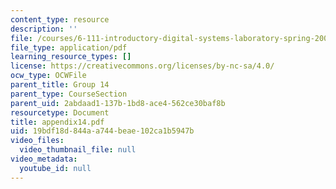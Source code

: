 ```yaml
---
content_type: resource
description: ''
file: /courses/6-111-introductory-digital-systems-laboratory-spring-2006/19bdf18d844aa744beae102ca1b5947b_appendix14.pdf
file_type: application/pdf
learning_resource_types: []
license: https://creativecommons.org/licenses/by-nc-sa/4.0/
ocw_type: OCWFile
parent_title: Group 14
parent_type: CourseSection
parent_uid: 2abdaad1-137b-1bd8-ace4-562ce30baf8b
resourcetype: Document
title: appendix14.pdf
uid: 19bdf18d-844a-a744-beae-102ca1b5947b
video_files:
  video_thumbnail_file: null
video_metadata:
  youtube_id: null
---
```

